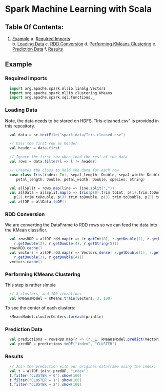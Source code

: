 # Spark Machine Learning with Scala

## Table Of Contents:
  1. [Example](#example)
    a. [Required Imports](#required-imports)  
    b. [Loading Data](#loading-data)
    c. [RDD Conversion](#rdd-conversion)
    d. [Performing KMeans Clustering](#performing-kmeans-clustering)
    e. [Prediction Data](#prediction-data)
    f. [Results](#results)

## Example
### Required Imports
```scala
  import org.apache.spark.mllib.linalg.Vectors
  import org.apache.spark.mllib.clustering.KMeans
  import org.apache.spark.sql.functions._
```

### Loading Data
Note, the data needs to be stored on HDFS. "Iris-cleaned.csv" is provided in this repository.
```scala
  val data = sc.textFile("spark_data/Iris-cleaned.csv")

  // Uses the first row as header
  val header = data.first

  // Ignore the first row when load the rest of the data
  val rows = data.filter(l => l != header)

  // Creates the class to hold the data for each row
  case class Iris(index: Int, sepal_length: Double, sepal_width: Double,
     petal_length: Double, petal_width: Double, species: String)

  val allSplit = rows.map(line => line.split(","))
  val allData = allSplit.map(p => Iris(p(0).trim.toInt, p(1).trim.toDouble,
    p(2).trim.toDouble, p(3).trim.toDouble, p(3).trim.toDouble, p(5).toString))
  val allDF = allData.toDF()
```

### RDD Conversion
We are converting the DataFrame to RDD rows so we can feed the data into the KMean classifier.
```scala
  val rowsRDD = allDF.rdd.map(r => (r.getInt(0), r.getDouble(1), r.getDouble(2),
    r.getDouble(3), r.getDouble(4), r.getString(5)))
  rowsRDD.cache()
  val vectors = allDF.rdd.map(r => Vectors.dense( r.getDouble(1), r.getDouble(2),
    r.getDouble(3), r.getDouble(4)))
  vectors.cache()
```

### Performing KMeans Clustering
This step is rather simple
```scala
  // 3 clusters, and 100 iterations
  val kMeansModel = KMeans.train(vectors, 3, 100)
```

To see the center of each clusters:
```scala
  kMeansModel.clusterCenters.foreach(println)
```
### Prediction Data
```scala
  val predictions = rowsRDD.map{r => (r._1, kMeansModel.predict(Vectors.dense(r._2, r._3, r._4, r._5) ))}
  val predDF = predictions.toDF("index", "CLUSTER")
```

### Results
```scala
  // Join the prediction with our original dataframe using the index.
  val t = allDF.join( predDF, "index")
  t.filter("CLUSTER = 0").show(100)
  t.filter("CLUSTER = 1").show(100)
  t.filter("CLUSTER = 2").show(100)
```
